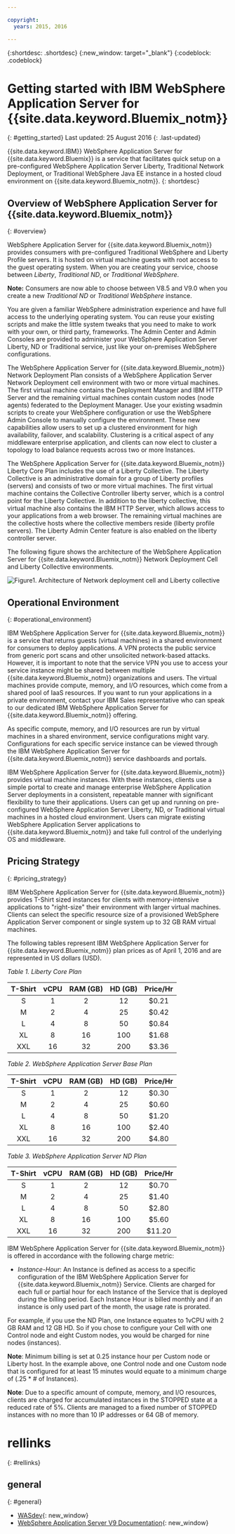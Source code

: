 ```yaml
---

copyright:
  years: 2015, 2016

---
```


{:shortdesc: .shortdesc}
{:new_window: target="_blank"}
{:codeblock: .codeblock}

# Getting started with IBM WebSphere Application Server for {{site.data.keyword.Bluemix_notm}}
{: #getting_started}
Last updated: 25 August 2016
{: .last-updated}

{{site.data.keyword.IBM}} WebSphere Application Server for {{site.data.keyword.Bluemix}} is a service that facilitates quick setup on a pre-configured WebSphere Application Server Liberty, Traditional Network Deployment, or Traditional WebSphere Java EE instance in a hosted cloud environment on {{site.data.keyword.Bluemix_notm}}.
{: shortdesc}

## Overview of WebSphere Application Server for {{site.data.keyword.Bluemix_notm}}
{: #overview}

WebSphere Application Server for {{site.data.keyword.Bluemix_notm}} provides consumers with pre-configured Traditional WebSphere and Liberty Profile servers. It is hosted on virtual machine guests with root access to the guest operating system. When you are creating your service, choose between _Liberty_, _Traditional ND_, or _Traditional WebSphere_.

**Note:** Consumers are now able to choose between V8.5 and V9.0 when you create a new _Traditional ND_ or _Traditional WebSphere_ instance.

You are given a familiar WebSphere administration experience and have full access to the underlying operating system. You can reuse your existing scripts and make the little system tweaks that you need to make to work with your own, or third party, frameworks. The Admin Center and Admin Consoles are provided to administer your WebSphere Application Server Liberty, ND or Traditional service, just like your on-premises WebSphere configurations.

The WebSphere Application Server for {{site.data.keyword.Bluemix_notm}} Network Deployment Plan consists of a WebSphere Application Server Network Deployment cell environment with two or more virtual machines. The first virtual machine contains the Deployment Manager and IBM HTTP Server and the remaining virtual machines contain custom nodes (node agents) federated to the Deployment Manager. Use your existing wsadmin scripts to create your WebSphere configuration or use the WebSphere Admin Console to manually configure the environment. These new capabilities allow users to set up a clustered environment for high availability, failover, and scalability. Clustering is a critical aspect of any middleware enterprise application, and clients can now elect to cluster a topology to load balance requests across two or more Instances.

The WebSphere Application Server for {{site.data.keyword.Bluemix_notm}} Liberty Core Plan includes the use of a Liberty Collective. The Liberty Collective is an administrative domain for a group of Liberty profiles (servers) and consists of two or more virtual machines. The first virtual machine contains the Collective Controller liberty server, which is a control point for the Liberty Collective. In addition to the liberty collective, this virtual machine also contains the IBM HTTP Server, which allows access to your applications from a web browser. The remaining virtual machines are the collective hosts where the collective members reside (liberty profile servers). The Liberty Admin Center feature is also enabled on the liberty controller server.

The following figure shows the architecture of the WebSphere Application Server for {{site.data.keyword.Bluemix_notm}} Network Deployment Cell and Liberty Collective environments.

![Figure1. Architecture of Network deployment cell and Liberty collective](images/CellCollectiveDiagram.gif)

## Operational Environment
{: #operational_environment}

IBM WebSphere Application Server for {{site.data.keyword.Bluemix_notm}} is a service that returns guests (virtual machines) in a shared environment for consumers to deploy applications. A VPN protects the public service from generic port scans and other unsolicited network-based attacks. However, it is important to note that the service VPN you use to access your service instance might be shared between multiple {{site.data.keyword.Bluemix_notm}} organizations and users. The virtual machines provide compute, memory, and I/O resources, which come from a shared pool of IaaS resources. If you want to run your applications in a private environment, contact your IBM Sales representative who can speak to our dedicated IBM WebSphere Application Server for {{site.data.keyword.Bluemix_notm}} offering.

As specific compute, memory, and I/O resources are run by virtual machines in a shared environment, service configurations might vary. Configurations for each specific service instance can be viewed through the IBM WebSphere Application Server for {{site.data.keyword.Bluemix_notm}} service dashboards and portals.

IBM WebSphere Application Server for {{site.data.keyword.Bluemix_notm}} provides virtual machine instances. With these instances, clients use a simple portal to create and manage enterprise WebSphere Application Server deployments in a consistent, repeatable manner with significant flexibility to tune their applications. Users can get up and running on pre-configured WebSphere Application Server Liberty, ND, or Traditional virtual machines in a hosted cloud environment. Users can migrate existing WebSphere Application Server applications to {{site.data.keyword.Bluemix_notm}} and take full control of the underlying OS and middleware.

## Pricing Strategy
{: #pricing_strategy}

IBM WebSphere Application Server for {{site.data.keyword.Bluemix_notm}} provides T-Shirt sized instances for clients with memory-intensive applications to "right-size" their environment with larger virtual machines. Clients can select the specific resource size of a provisioned WebSphere Application Server component or single system up to 32 GB RAM virtual machines.

The following tables represent IBM WebSphere Application Server for {{site.data.keyword.Bluemix_notm}} plan prices as of April 1, 2016 and are represented in US dollars (USD).

*Table 1. Liberty Core Plan*

| **T-Shirt** | **vCPU** | **RAM (GB)** | **HD (GB)** | **Price/Hr** |       
|:-------------:|:----------:|:--------------:|:-------------:|:--------------:|
| S | 1 | 2 | 12 | $0.21 |
| M | 2 | 4 | 25 | $0.42 |
| L | 4 | 8 | 50 | $0.84 |
| XL | 8 | 16 | 100 | $1.68 |
| XXL | 16 | 32 | 200 | $3.36 |

*Table 2. WebSphere Application Server Base Plan*

| **T-Shirt** | **vCPU** | **RAM (GB)** | **HD (GB)** | **Price/Hr** |       
|:-------------:|:----------:|:--------------:|:-------------:|:--------------:|
| S | 1 | 2 | 12 | $0.30 |
| M | 2 | 4 | 25 | $0.60 |
| L | 4 | 8 | 50 | $1.20 |
| XL | 8 | 16 | 100 | $2.40 |
| XXL | 16 | 32 | 200 | $4.80 |

*Table 3. WebSphere Application Server ND Plan*

| **T-Shirt** | **vCPU** | **RAM (GB)** | **HD (GB)** | **Price/Hr** |       
|:-------------:|:----------:|:--------------:|:-------------:|:--------------:|
| S | 1 | 2 | 12 | $0.70 |
| M | 2 | 4 | 25 | $1.40 |
| L | 4 | 8 | 50 | $2.80 |
| XL | 8 | 16 | 100 | $5.60 |
| XXL | 16 | 32 | 200 | $11.20 |

<p></p>

IBM WebSphere Application Server for {{site.data.keyword.Bluemix_notm}} is offered in accordance with the following charge metric:

*  *Instance-Hour*: An Instance is defined as access to a specific configuration of the IBM WebSphere Application Server for {{site.data.keyword.Bluemix_notm}} Service. Clients are charged for each full or partial hour for each Instance of the Service that is deployed during the billing period. Each Instance Hour is billed monthly and if an instance is only used part of the month, the usage rate is prorated.

For example, if you use the ND Plan, one Instance equates to 1vCPU with 2 GB RAM and 12 GB HD. So if you chose to configure your Cell with one Control node and eight Custom nodes, you would be charged for nine nodes (instances).

**Note**: Minimum billing is set at 0.25 instance hour per Custom node or Liberty host. In the example above, one Control node and one Custom node that is configured for at least 15 minutes would equate to a minimum charge of (.25 * # of Instances).

**Note**: Due to a specific amount of compute, memory, and I/O resources, clients are charged for accumulated instances in the STOPPED state at a reduced rate of 5%. Clients are managed to a fixed number of STOPPED instances with no more than 10 IP addresses or 64 GB of memory.

# rellinks
{: #rellinks}
## general
{: #general}
* [WASdev](https://developer.ibm.com/wasdev/){: new_window}
* [WebSphere Application Server V9 Documentation](http://www.ibm.com/support/knowledgecenter/SSEQTP_9.0.0/as_ditamaps/was900_welcome_base.html){: new_window}
